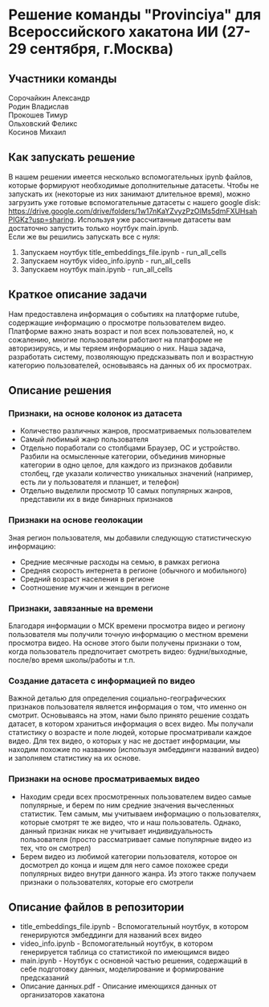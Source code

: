 # Решение команды "Provinciya" для Всероссийского хакатона ИИ (27-29 сентября, г.Москва)
## Участники команды
Сорочайкин Александр   
Родин Владислав  
Прокошев Тимур  
Ольховский Феликс  
Косинов Михаил
## Как запускать решение
В нашем решении имеется несколько вспомогательных ipynb файлов, которые формируют необходимые дополнительные датасеты. Чтобы не запускать их (некоторые из них занимают длительное время), можно загрузить уже готовые вспомогательные датасеты с нашего google disk: https://drive.google.com/drive/folders/1w17nKaYZvyzPzOlMs5dmFXUHsahPIGKz?usp=sharing. Используя уже рассчитанные датасеты вам достаточно запустить только ноутбук main.ipynb.  
Если же вы решились запускать все с нуля:
1. Запускаем ноутбук title_embeddings_file.ipynb - run_all_cells
2. Запускаем ноутбук video_info.ipynb - run_all_cells
3. Запускаем ноутбук main.ipynb - run_all_cells
## Краткое описание задачи
Нам предоставлена информация о событиях на платформе rutube, содержащие информацию о просмотре пользователем видео. 
Платформе важно знать возраст и пол всех пользователей, но, к сожалению, многие пользователи работают на платформе
не авторизируясь, и мы теряем информацию о них. Наша задача, разработать систему, позволяющую предсказывать пол и 
возрастную категорию пользователей, основываясь на данных об их просмотрах.
## Описание решения
### Признаки, на основе колонок из датасета
- Количество различных жанров, просматриваемых пользователем
- Самый любимый жанр пользователя
- Отдельно поработали со столбцами Браузер, ОС и устройство. Разбили на осмысленные категории, объединив минорные категории в одно целое, для каждого из признаков добавили столбец, где указали количество уникальных значений (например, есть ли у пользователя и планшет, и телефон)
- Отдельно выделили просмотр 10 самых популярных жанров, представили их в виде бинарных признаков
### Признаки на основе геолокации
Зная регион пользователя, мы добавили следующую статистическую информацию:
- Средние месячные расходы на семью, в рамках региона 
- Средняя скорость интернета в регионе (обычного и мобильного)
- Средний возраст населения в регионе
- Соотношение мужчин и женщин в регионе
### Признаки, завязанные на времени
Благодаря информации о МСК времени просмотра видео и региону пользователя мы получили точную информацию о местном времени просмотра видео.
На основе этого были получены признаки о том, когда пользователь предпочитает смотреть видео: будни/выходные, после/во время школы/работы и т.п.
### Создание датасета с информацией по видео
Важной деталью для определения социально-географических признаков пользователя является информация о том, что именно он смотрит.
Основываясь на этом, нами было принято решение создать датасет, в котором храниться информация о всех видео. Мы получали статистику
о возрасте и поле людей, которые просматривали каждое видео. Для тех видео, о которых у нас не достает информации, мы находим похожие по названию
(используя эмбеддинги названий видео) и заполняем статистику на их основе.
### Признаки на основе просматриваемых видео
- Находим среди всех просмотренных пользователем видео самые популярные, и берем по ним средние значения вычесленных статистик. Тем самым, мы учитываем информацию о пользователях, которые смотрят те же видео, что и наш пользователь. Однако, данный признак никак не учитывает индивидуальность пользователя (просто рассматривает самые популярные видео из тех, что он смотрел)
- Берем видео из любимой категории пользователя, которое он досмотрел до конца и ищем для него самое похожее среди популярных видео внутри данного жанра. Из этого также получаем признаки о пользователях, которые его смотрели
## Описание файлов в репозитории
- title_embeddings_file.ipynb - Вспомогательный ноутбук, в котором генерируются эмбеддинги для названий всех видео
- video_info.ipynb - Вспомогательный ноутбук, в котором генерируется таблица со статистикой по имеющимся видео
- main.ipynb - Ноутбук с основной частью решения, содержащий в себе подготовку данных, моделирование и формирование предсказаний
- Описание данных.pdf - Описание имеющихся данных от организаторов хакатона
